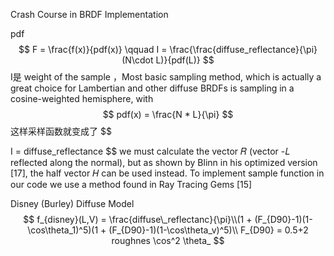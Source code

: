 Crash Course in BRDF Implementation  

pdf
$$
F = \frac{f(x)}{pdf(x)} \qquad I = \frac{\frac{diffuse_reflectance}{\pi}(N\cdot L)}{pdf(L)}
$$
I是 weight of the sample  ，Most basic sampling method, which is actually a great choice for Lambertian and other diffuse BRDFs is sampling in a cosine-weighted hemisphere, with   
$$
pdf(x) = \frac{N * L}{\pi}
$$
这样采样函数就变成了
$$

I = diffuse\_reflectance
$$
we must calculate the vector 𝑅 (vector -𝐿 reflected along the normal), but as shown by Blinn
in his optimized version [17], the half vector 𝐻 can be used instead. To implement sample function in our code we use a method found in Ray Tracing Gems [15]  

Disney (Burley) Diffuse Model  
$$
f_{disney}(L,V) = \frac{diffuse\_reflectanc}{\pi}\\(1 + (F_{D90}-1)(1-\cos\theta_1)^5)(1 + (F_{D90}-1)(1-\cos\theta_v)^5)\\
F_{D90} = 0.5+2 roughnes \cos^2 \theta_
$$
